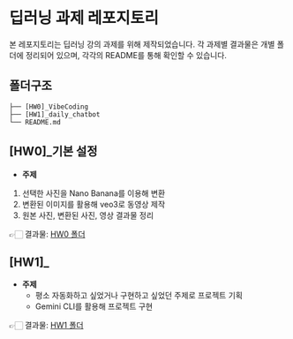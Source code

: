 # 딥러닝 과제 레포지토리

본 레포지토리는 딥러닝 강의 과제를 위해 제작되었습니다.
각 과제별 결과물은 개별 폴더에 정리되어 있으며, 각각의 README를 통해 확인할 수 있습니다.

## 폴더구조
```
├── [HW0]_VibeCoding
├── [HW1]_daily_chatbot
└── README.md
```

## [HW0]_기본 설정
- **주제**
1. 선택한 사진을 Nano Banana를 이용해 변환
2. 변환된 이미지를 활용해 veo3로 동영상 제작
3. 원본 사진, 변환된 사진, 영상 결과물 정리

👉🏻 결과물: [HW0 폴더](./[HW0]_VibeCoding/)

## [HW1]_
- **주제**
    - 평소 자동화하고 싶었거나 구현하고 싶었던 주제로 프로젝트 기획
    - Gemini CLI를 활용해 프로젝트 구현

👉🏻 결과물: [HW1 폴더](./[HW1]_daily-chatbot/)